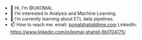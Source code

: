 - 👋 Hi, I’m @UKOMAL
- 👀 I’m interested in Analysis and Machine Learning. 
- 🌱 I’m currently learning about ETL data pipelines. 
- 📫 How to reach me:
    email: komalshahid@me.com 
    LinkedIn: https://www.linkedin.com/in/komal-shahid-6b1704175/

<!---
UKOMAL/UKOMAL is a ✨ special ✨ repository because its `README.md` (this file) appears on your GitHub profile.
You can click the Preview link to take a look at your changes.
--->
